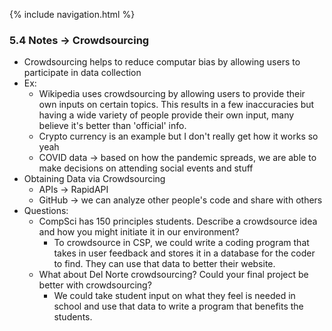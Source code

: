 {% include navigation.html %}
### 5.4 Notes -> Crowdsourcing
* Crowdsourcing helps to reduce computar bias by allowing users to participate in data collection
* Ex:
    * Wikipedia uses crowdsourcing by allowing users to provide their own inputs on certain topics. This results in a few inaccuracies but having a wide variety of people provide their own input, many believe it's better than 'official' info.
    * Crypto currency is an example but I don't really get how it works so yeah
    * COVID data -> based on how the pandemic spreads, we are able to make decisions on attending social events and stuff
* Obtaining Data via Crowdsourcing
    * APIs -> RapidAPI
    * GitHub -> we can analyze other people's code and share with others
* Questions:
    * CompSci has 150 principles students. Describe a crowdsource idea and how you might initiate it in our environment?
        * To crowdsource in CSP, we could write a coding program that takes in user feedback and stores it in a database for the coder to find. They can use that data to better their website.
    *  What about Del Norte crowdsourcing? Could your final project be better with crowdsourcing?
        * We could take student input on what they feel is needed in school and use that data to write a program that benefits the students.
     
